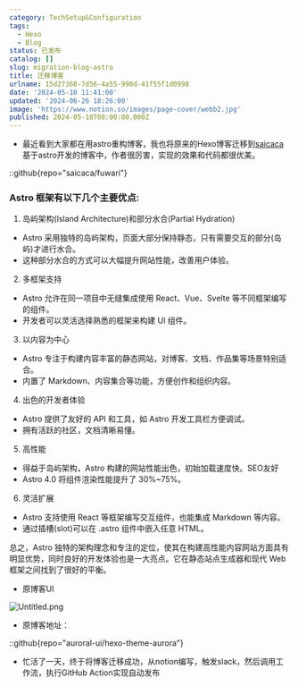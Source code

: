 ```yaml
---
category: TechSetup&Configuration
tags:
  - Hexo
  - Blog
status: 已发布
catalog: []
slug: migration-blog-astro
title: 迁移博客
urlname: 15d27368-7d56-4a55-998d-41f55f1d0998
date: '2024-05-10 11:41:00'
updated: '2024-06-26 18:26:00'
image: 'https://www.notion.so/images/page-cover/webb2.jpg'
published: 2024-05-10T08:00:00.000Z
---
```

- 最近看到大家都在用astro重构博客，我也将原来的Hexo博客迁移到[saicaca](https://github.com/saicaca/fuwari)基于astro开发的博客中，作者很厉害，实现的效果和代码都很优美。

::github{repo="saicaca/fuwari"}


### Astro 框架有以下几个主要优点:



1. 岛屿架构(Island Architecture)和部分水合(Partial Hydration)
- Astro 采用独特的岛屿架构，页面大部分保持静态，只有需要交互的部分(岛屿)才进行水合。
- 这种部分水合的方式可以大幅提升网站性能，改善用户体验。

2. 多框架支持
- Astro 允许在同一项目中无缝集成使用 React、Vue、Svelte 等不同框架编写的组件。
- 开发者可以灵活选择熟悉的框架来构建 UI 组件。

3. 以内容为中心
- Astro 专注于构建内容丰富的静态网站，对博客、文档、作品集等场景特别适合。
- 内置了 Markdown、内容集合等功能，方便创作和组织内容。

4. 出色的开发者体验
- Astro 提供了友好的 API 和工具，如 Astro 开发工具栏方便调试。
- 拥有活跃的社区，文档清晰易懂。

5. 高性能
- 得益于岛屿架构，Astro 构建的网站性能出色，初始加载速度快。SEO友好
- Astro 4.0 将组件渲染性能提升了 30%~75%。

6. 灵活扩展
- Astro 支持使用 React 等框架编写交互组件，也能集成 Markdown 等内容。
- 通过插槽(slot)可以在 .astro 组件中嵌入任意 HTML。

总之，Astro 独特的架构理念和专注的定位，使其在构建高性能内容网站方面具有明显优势，同时良好的开发体验也是一大亮点。它在静态站点生成器和现代 Web 框架之间找到了很好的平衡。

- 原博客UI

![Untitled.png](https://prod-files-secure.s3.us-west-2.amazonaws.com/5d24fe63-e567-4804-86f9-9fdc62e13082/3d59c350-432a-4fb6-a08f-0638fef2026e/Untitled.png?X-Amz-Algorithm=AWS4-HMAC-SHA256&X-Amz-Content-Sha256=UNSIGNED-PAYLOAD&X-Amz-Credential=ASIAZI2LB466YLRRBJXY%2F20250330%2Fus-west-2%2Fs3%2Faws4_request&X-Amz-Date=20250330T213213Z&X-Amz-Expires=3600&X-Amz-Security-Token=IQoJb3JpZ2luX2VjEC0aCXVzLXdlc3QtMiJGMEQCIFYYJu5UpsdAP%2Fpvc5rpZSJqz6vlEhHWEcA0xCXxRMvwAiBXVrYojCPVgXH6h40vX2ui7%2FumBkxkcBp8Pcvjuk16XyqIBAiW%2F%2F%2F%2F%2F%2F%2F%2F%2F%2F8BEAAaDDYzNzQyMzE4MzgwNSIMQGd6lEKeauAjiHI6KtwD9JGcRAZHS6H%2FZJbN56ZA7ubONXywEN%2FLVPVehlJ8AHlRcyhTdM7LVyc4%2BNCywjgeR9aCT8D%2Ffi0F78AMlml5k2THXZfL118PY75CmElbv1PlcdArz%2B3PjnfQycSeC2dK1Nu0mTU0%2FLTTvXb8%2FVr1WY6FNP3G%2BwtFj9PRbIFCLlXs34BtYOHMplZjZ6thEp%2B2JqfsBsP9h%2BeNVp2MZBa3Av7DdGfhojn2u9PAlS9zVj6woKrhEPPtTO%2BWmgwKJ05rWfQIgqPrbXgC9J4oRnwVdihwjJLE8M7XEXq3d8EnAfbuQcD5z0hQdxFZJc%2B9q6HevmCCVO3aSEYFLbjMiOjBjS8TK8zITldiC4FoPNA%2B2vNUJWd1LiC%2FVIlG%2ByD8tqxfIUK4QARWoM3F2%2F5GGwjlNkYOh3Sl6FSWzRV1A0r7RYErA1CGQt9lYwDRcxrE%2Fv178Esj7lIQsYWyxXZxRIO5LE87OpTNhoCyjDNtD%2Fz2U7VhNO17d0QoKG%2Btqg9b4a6CA5Si6s5kEqAjuNOWrmprAt%2B2kY5IawN88kHtSwVztvq6j6I9USLiw71dm3vbmKgtkCzsrP1HNSiQe9aSldE23KMH9tRHg%2BiGvdWXQBI%2FAKcTZcML3VX2khMV1HAw%2FNamvwY6pgG%2BvoluT%2FV1S2VjKrzrCHFeSZmUi4MPxPxhRIdFX%2FTZRuOBqb7yqebzMiEXA3lXYShj1HXHAfoIh7HMt9DinA%2BOiw0kyWwRPQWCOspNTDtIZ9mS%2BhI2voaTlHGSKX0n%2Fhwe0QB3iIHB5CAFjCNMS2q6sLgAsMjo%2FqeBCyV1dqI20p%2B9j71o5xmpVLM72ekSGWMJY0%2F9u54cIIlB9a8k%2FjoEBUyQFFsp&X-Amz-Signature=77eb1ff5f0b528fa3428b03874e10c92c535e4fdfd2615ed5ef4a4c0544643bc&X-Amz-SignedHeaders=host&x-id=GetObject)

- 原博客地址：

::github{repo="auroral-ui/hexo-theme-aurora"}

- 忙活了一天，终于将博客迁移成功，从notion编写，触发slack，然后调用工作流，执行GitHub Action实现自动发布

